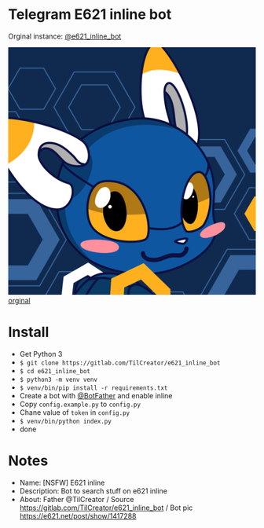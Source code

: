 # Telegram E621 inline bot
Orginal instance: [@e621_inline_bot](https://t.me/e621_inline_bot)

![esix](img_1578644/1578644_vector.png)
[orginal](https://e621.net/post/show/1578644)

# Install
* Get Python 3
* `$ git clone https://gitlab.com/TilCreator/e621_inline_bot`
* `$ cd e621_inline_bot`
* `$ python3 -m venv venv`
* `$ venv/bin/pip install -r requirements.txt`
* Create a bot with [@BotFather](https://t.me/BotFather) and enable inline
* Copy `config.example.py` to `config.py`
* Chane value of `token` in `config.py`
* `$ venv/bin/python index.py`
* done

# Notes
* Name: [NSFW] E621 inline
* Description: Bot to search stuff on e621 inline
* About: Father @TilCreator / Source https://gitlab.com/TilCreator/e621_inline_bot / Bot pic https://e621.net/post/show/1417288
